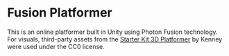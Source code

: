 <h1>Fusion Platformer</h1>
This is an online platformer built in Unity using Photon Fusion technology.
For visuals, third-party assets from the <a href="https://github.com/KenneyNL/Starter-Kit-3D-Platformer">Starter Kit 3D Platformer</a> by Kenney were used under the CC0 license.
